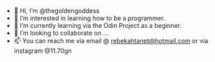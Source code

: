 - 👋 Hi, I’m @thegoldengoddess
- 👀 I’m interested in learning how to be a programmer.
- 🌱 I’m currently learning via the Odin Project as a beginner.
- 💞️ I’m looking to collaborate on ...
- 📫 You can reach me via email @ rebekahtanpt@hotmail.com or via instagram @11.70gn

<!---
thegoldengoddess/thegoldengoddess is a ✨ special ✨ repository because its `README.md` (this file) appears on your GitHub profile.
You can click the Preview link to take a look at your changes.
--->
